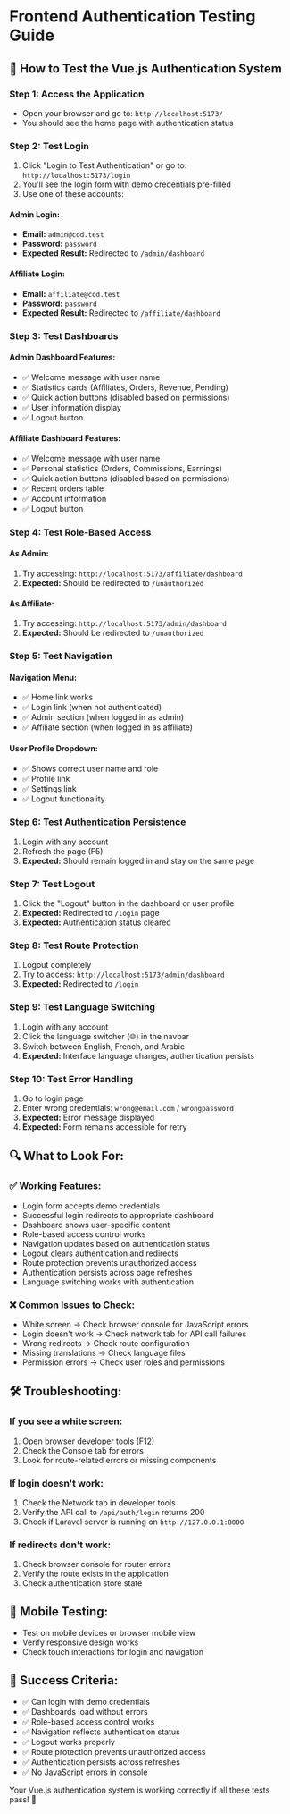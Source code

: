 # Frontend Authentication Testing Guide

## 🧪 How to Test the Vue.js Authentication System

### **Step 1: Access the Application**
- Open your browser and go to: `http://localhost:5173/`
- You should see the home page with authentication status

### **Step 2: Test Login**
1. Click "Login to Test Authentication" or go to: `http://localhost:5173/login`
2. You'll see the login form with demo credentials pre-filled
3. Use one of these accounts:

#### **Admin Login:**
- **Email:** `admin@cod.test`
- **Password:** `password`
- **Expected Result:** Redirected to `/admin/dashboard`

#### **Affiliate Login:**
- **Email:** `affiliate@cod.test`
- **Password:** `password`
- **Expected Result:** Redirected to `/affiliate/dashboard`

### **Step 3: Test Dashboards**

#### **Admin Dashboard Features:**
- ✅ Welcome message with user name
- ✅ Statistics cards (Affiliates, Orders, Revenue, Pending)
- ✅ Quick action buttons (disabled based on permissions)
- ✅ User information display
- ✅ Logout button

#### **Affiliate Dashboard Features:**
- ✅ Welcome message with user name
- ✅ Personal statistics (Orders, Commissions, Earnings)
- ✅ Quick action buttons (disabled based on permissions)
- ✅ Recent orders table
- ✅ Account information
- ✅ Logout button

### **Step 4: Test Role-Based Access**

#### **As Admin:**
1. Try accessing: `http://localhost:5173/affiliate/dashboard`
2. **Expected:** Should be redirected to `/unauthorized`

#### **As Affiliate:**
1. Try accessing: `http://localhost:5173/admin/dashboard`
2. **Expected:** Should be redirected to `/unauthorized`

### **Step 5: Test Navigation**

#### **Navigation Menu:**
- ✅ Home link works
- ✅ Login link (when not authenticated)
- ✅ Admin section (when logged in as admin)
- ✅ Affiliate section (when logged in as affiliate)

#### **User Profile Dropdown:**
- ✅ Shows correct user name and role
- ✅ Profile link
- ✅ Settings link
- ✅ Logout functionality

### **Step 6: Test Authentication Persistence**
1. Login with any account
2. Refresh the page (F5)
3. **Expected:** Should remain logged in and stay on the same page

### **Step 7: Test Logout**
1. Click the "Logout" button in the dashboard or user profile
2. **Expected:** Redirected to `/login` page
3. **Expected:** Authentication status cleared

### **Step 8: Test Route Protection**
1. Logout completely
2. Try to access: `http://localhost:5173/admin/dashboard`
3. **Expected:** Redirected to `/login`

### **Step 9: Test Language Switching**
1. Login with any account
2. Click the language switcher (🌐) in the navbar
3. Switch between English, French, and Arabic
4. **Expected:** Interface language changes, authentication persists

### **Step 10: Test Error Handling**
1. Go to login page
2. Enter wrong credentials: `wrong@email.com` / `wrongpassword`
3. **Expected:** Error message displayed
4. **Expected:** Form remains accessible for retry

## 🔍 **What to Look For:**

### **✅ Working Features:**
- Login form accepts demo credentials
- Successful login redirects to appropriate dashboard
- Dashboard shows user-specific content
- Role-based access control works
- Navigation updates based on authentication status
- Logout clears authentication and redirects
- Route protection prevents unauthorized access
- Authentication persists across page refreshes
- Language switching works with authentication

### **❌ Common Issues to Check:**
- White screen → Check browser console for JavaScript errors
- Login doesn't work → Check network tab for API call failures
- Wrong redirects → Check route configuration
- Missing translations → Check language files
- Permission errors → Check user roles and permissions

## 🛠️ **Troubleshooting:**

### **If you see a white screen:**
1. Open browser developer tools (F12)
2. Check the Console tab for errors
3. Look for route-related errors or missing components

### **If login doesn't work:**
1. Check the Network tab in developer tools
2. Verify the API call to `/api/auth/login` returns 200
3. Check if Laravel server is running on `http://127.0.0.1:8000`

### **If redirects don't work:**
1. Check browser console for router errors
2. Verify the route exists in the application
3. Check authentication store state

## 📱 **Mobile Testing:**
- Test on mobile devices or browser mobile view
- Verify responsive design works
- Check touch interactions for login and navigation

## 🎯 **Success Criteria:**
- ✅ Can login with demo credentials
- ✅ Dashboards load without errors
- ✅ Role-based access control works
- ✅ Navigation reflects authentication status
- ✅ Logout works properly
- ✅ Route protection prevents unauthorized access
- ✅ Authentication persists across refreshes
- ✅ No JavaScript errors in console

Your Vue.js authentication system is working correctly if all these tests pass! 🚀

